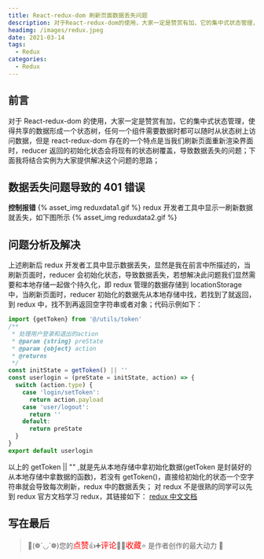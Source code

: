```yaml
---
title: React-redux-dom 刷新页面数据丢失问题
description: 对于React-redux-dom的使用，大家一定是赞赏有加，它的集中式状态管理，使得共享的数据形成一个状态树，任何一个组件需要数据时都可以随时从状态树上访问数据，但是react-redux-dom存在的一个特点是当我们刷新页面重新渲染界面时，reducer返回的初始化状态会将现有的状态树覆盖，导致数据丢失的问题；下面我将结合实例为大家提供解决这个问题的思路；
headimg: /images/redux.jpeg
date: 2021-03-14
tags:
  - Redux
categories:
  - Redux
---
```


## 前言

对于 React-redux-dom 的使用，大家一定是赞赏有加，它的集中式状态管理，使得共享的数据形成一个状态树，任何一个组件需要数据时都可以随时从状态树上访问数据，但是 react-redux-dom 存在的一个特点是当我们刷新页面重新渲染界面时，reducer 返回的初始化状态会将现有的状态树覆盖，导致数据丢失的问题；下面我将结合实例为大家提供解决这个问题的思路；

## 数据丢失问题导致的 401 错误

**控制报错**
{% asset_img reduxdata1.gif %}
redux 开发者工具中显示一刷新数据就丢失，如下图所示
{% asset_img reduxdata2.gif %}

## 问题分析及解决

上述刷新后 redux 开发者工具中显示数据丢失，显然是我在前言中所描述的，当刷新页面时，reducer 会初始化状态，导致数据丢失，若想解决此问题我们显然需要和本地存储一起做个持久化，即 redux 管理的数据存储到 locationStorage 中，当刷新页面时，reducer 初始化的数据先从本地存储中找，若找到了就返回，到 redux 中，找不到再返回空字符串或者对象；代码示例如下：

```javascript
import {getToken} from '@/utils/token'
/**
 * 处理用户登录和退出的action
 * @param {string} preState
 * @param {object} action
 * @returns
 */
const initState = getToken() || ''
const userlogin = (preState = initState, action) => {
  switch (action.type) {
    case 'login/setToken':
      return action.payload
    case 'user/logout':
      return ''
    default:
      return preState
  }
}
export default userlogin
```

以上的 getToken || "" ,就是先从本地存储中拿初始化数据(getToken 是封装好的从本地存储中拿数据的函数)，若没有 getToken()，直接给初始化的状态一个空字符串就会导致每次刷新，redux 中的数据丢失；
对 redux 不是很熟的同学可以先到 redux 官方文档学习 redux，其链接如下：
[redux 中文文档](https://www.redux.org.cn/)

## 写在最后

> 🥂(❁´◡`❁)您的<font  color=red size=3>点赞</font>👍➕<font  color=red size=3>评论</font>📝➕<font  color=red size=3>收藏</font>⭐ 是作者创作的最大动力 🤞

